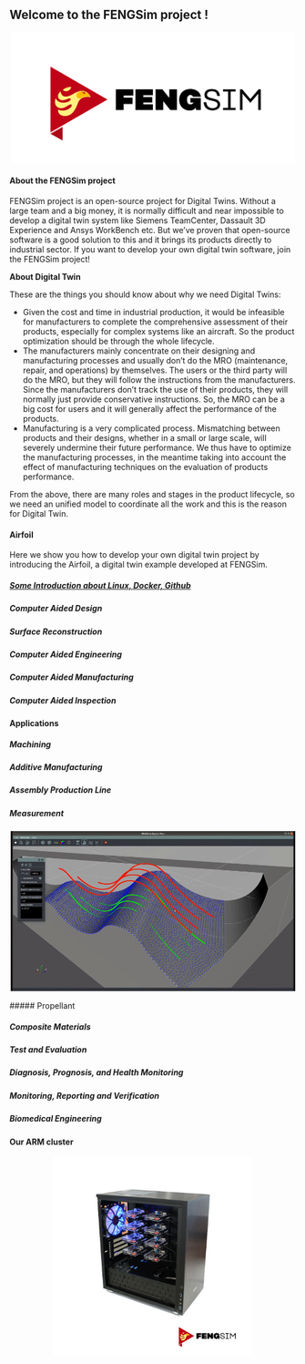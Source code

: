 ## Welcome to the FENGSim project !

<p align="center">
  <img src="images/Fengsim_logo_hi.png" width="500" title="arm cluster">
</p>

#### About the FENGSim project

FENGSim project is an open-source project for Digital Twins. Without a large team and a big money, it is normally difficult and near impossible to develop a digital twin system like Siemens TeamCenter, Dassault 3D Experience and Ansys WorkBench etc. But we’ve proven that open-source software is a good solution to this and it brings its products directly to industrial sector. If you want to develop your own digital twin software, join the FENGSim project!

**About Digital Twin**

These are the things you should know about why we need Digital Twins:

- Given the cost and time in industrial production, it would be infeasible for manufacturers to complete the comprehensive assessment of their products, especially for complex systems like an aircraft. So the product optimization should be through the whole lifecycle. 
- The manufacturers mainly concentrate on their designing and manufacturing processes and usually don’t do the MRO (maintenance, repair, and operations) by themselves. The users or the third party will do the MRO, but they will follow the instructions from the manufacturers. Since the manufacturers don’t track the use of their products, they will normally just provide conservative instructions. So, the MRO can be a big cost for users and it will generally affect the performance of the products.
- Manufacturing is a very complicated process. Mismatching between products and their designs, whether in a small or large scale, will severely undermine their future performance. We thus have to optimize the manufacturing processes, in the meantime taking into account the effect of manufacturing techniques on the evaluation of products performance. 

From the above, there are many roles and stages in the product lifecycle, so we need an unified model  to coordinate all the work and this is the reason for Digital Twin. 

#### Airfoil

Here we show you how to develop your own digital twin project by introducing the Airfoil, a digital twin example developed at FENGSim.

##### [Some Introduction about Linux, Docker, Github](https://github.com/fengsim/FENGSim-Dev/wiki/Home)

##### Computer Aided Design

##### Surface Reconstruction

##### Computer Aided Engineering

##### Computer Aided Manufacturing

##### Computer Aided Inspection

#### Applications

##### Machining

##### Additive Manufacturing

##### Assembly Production Line

##### Measurement

<p align="center">
  <img src="images/meas.jpg" width="500" title="arm cluster">
</p>
##### Propellant

##### Composite Materials

##### Test and Evaluation

##### Diagnosis, Prognosis, and Health Monitoring

##### Monitoring, Reporting and Verification

##### Biomedical Engineering	

#### Our ARM cluster

<p align="center">
  <img src="images/Mark-1.jpg" width="350" title="arm cluster">
</p>